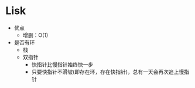 # Lisk

- 优点
  - 增删：O(1)
- 是否有环
  - 栈
  - 双指针
    - 快指针比慢指针始终快一步
    - 只要快指针不滑坡(即存在环，存在快指针)，总有一天会再次追上慢指针